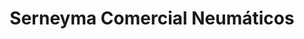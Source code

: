 ---
title: "Serneyma Comercial Neumáticos"
url: /santa-maria-del-cami/serneyma-comercial-neumaticos/
shop: neumáticos
---